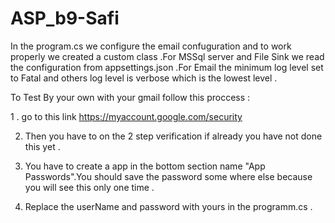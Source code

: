 # ASP_b9-Safi

In the program.cs we configure the email confuguration and to work properly we  created a custom class .For  MSSql server and File Sink we read the configuration from appsettings.json .For Email the minimum log level set to Fatal and others log level is verbose which is the lowest level .

To Test By your own with your gmail follow this proccess :

1 . go to this link https://myaccount.google.com/security

2.  Then you have to on the 2 step verification if already you have not done this yet .

3. You have to create a app in the bottom section name "App Passwords".You should save the password some where else because you will see this only one time . 

4. Replace the userName and password with yours in the programm.cs .